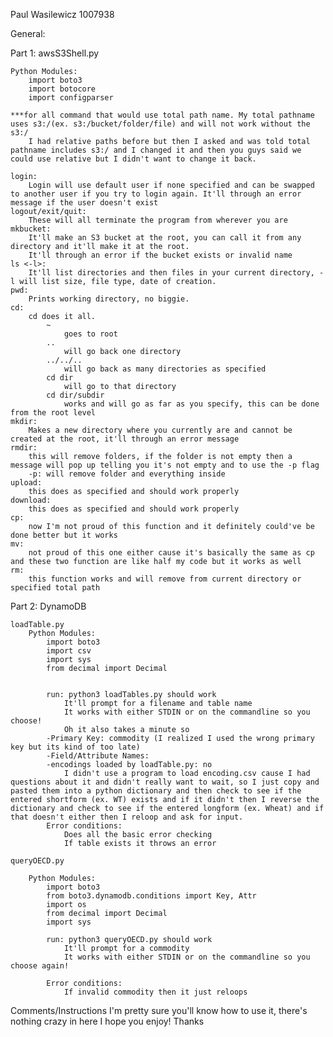 Paul Wasilewicz 1007938


General:

Part 1: awsS3Shell.py

    Python Modules:
        import boto3
        import botocore
        import configparser

    ***for all command that would use total path name. My total pathname uses s3:/(ex. s3:/bucket/folder/file) and will not work without the s3:/
        I had relative paths before but then I asked and was told total pathname includes s3:/ and I changed it and then you guys said we could use relative but I didn't want to change it back.

    login:
        Login will use default user if none specified and can be swapped to another user if you try to login again. It'll through an error message if the user doesn't exist
    logout/exit/quit:
        These will all terminate the program from wherever you are
    mkbucket:
        It'll make an S3 bucket at the root, you can call it from any directory and it'll make it at the root. 
        It'll through an error if the bucket exists or invalid name
    ls <-l>:
        It'll list directories and then files in your current directory, -l will list size, file type, date of creation.
    pwd:
        Prints working directory, no biggie.
    cd:
        cd does it all. 
            ~ 
                goes to root
            .. 
                will go back one directory
            ../../.. 
                will go back as many directories as specified
            cd dir 
                will go to that directory
            cd dir/subdir  
                works and will go as far as you specify, this can be done from the root level
    mkdir: 
        Makes a new directory where you currently are and cannot be created at the root, it'll through an error message
    rmdir: 
        this will remove folders, if the folder is not empty then a message will pop up telling you it's not empty and to use the -p flag
        -p: will remove folder and everything inside
    upload:
        this does as specified and should work properly
    download:
        this does as specified and should work properly
    cp:
        now I'm not proud of this function and it definitely could've be done better but it works
    mv: 
        not proud of this one either cause it's basically the same as cp and these two function are like half my code but it works as well
    rm:
        this function works and will remove from current directory or specified total path

Part 2: DynamoDB

    loadTable.py 
        Python Modules:
            import boto3
            import csv
            import sys
            from decimal import Decimal


            run: python3 loadTables.py should work
                It'll prompt for a filename and table name
                It works with either STDIN or on the commandline so you choose!
                Oh it also takes a minute so
            -Primary Key: commodity (I realized I used the wrong primary key but its kind of too late)
            -Field/Attribute Names:
            -encodings loaded by loadTable.py: no
                I didn't use a program to load encoding.csv cause I had questions about it and didn't really want to wait, so I just copy and pasted them into a python dictionary and then check to see if the entered shortform (ex. WT) exists and if it didn't then I reverse the dictionary and check to see if the entered longform (ex. Wheat) and if that doesn't either then I reloop and ask for input.
            Error conditions:
                Does all the basic error checking 
                If table exists it throws an error

    queryOECD.py

        Python Modules:
            import boto3
            from boto3.dynamodb.conditions import Key, Attr
            import os
            from decimal import Decimal
            import sys

            run: python3 queryOECD.py should work
                It'll prompt for a commodity
                It works with either STDIN or on the commandline so you choose again!

            Error conditions:
                If invalid commodity then it just reloops


Comments/Instructions
I'm pretty sure you'll know how to use it, there's nothing crazy in here
I hope you enjoy! Thanks